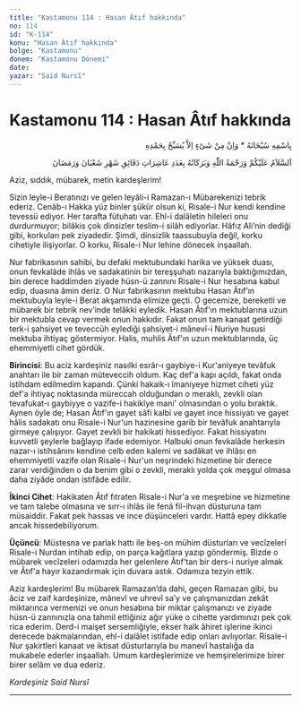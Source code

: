 ```yaml
---
title: "Kastamonu 114 : Hasan Âtıf hakkında"
no: 114
id: "K-114"
konu: "Hasan Âtıf hakkında"
bolge: "Kastamonu"
donem: "Kastamonu Dönemi"
date: 
yazar: "Said Nursî"
---
```


# Kastamonu 114 : Hasan Âtıf hakkında

<p class="arabic" dir="rtl" title="Meal: “Subhân Allah’ın adıyla” * “Hiçbir şey yoktur ki O'nu hamd ile tesbih etmesin” [İsrâ 17:44]">بِاسْمِهِ سُبْحَانَهُ * وَاِنْ مِنْ شَىْءٍ اِلاَّ يُسَبِّحُ بِحَمْدِهِ</p>

<p class="arabic" dir="rtl" title="Meal: “Şâban ve Ramazan aylarının dakikalarının âşireleri adedince Allah’ın selâmı, rahmeti ve bereketleri üzerinize olsun.”">اَلسَّلاَمُ عَلَيْكُمْ وَرَحْمَةُ اللّٰهِ وَبَرَكَاتُهُ بِعَدَدِ عَاشِرَاتِ دَقَائِقِ شَهْرِ شَعْبَانَ وَرَمَضَانَ</p>

Aziz, sıddık, mübarek, metin kardeşlerim!

Sizin leyle-i Beratınızı ve gelen leyâli-i Ramazan-ı Mübarekenizi tebrik ederiz. Cenâb-ı Hakka yüz binler şükür olsun ki, Risale-i Nur kendi kendine tevessü ediyor. Her tarafta fütuhatı var. Ehl-i dalâletin hileleri onu durdurmuyor; bilâkis çok dinsizler teslim-i silâh ediyorlar. Hâfız Ali’nin dediği gibi, korkuları pek ziyadedir. Şimdi, dinsizlik taassubuyla değil, korku cihetiyle ilişiyorlar. O korku, Risale-i Nur lehine dönecek inşaallah.

Nur fabrikasının sahibi, bu defaki mektubundaki harika ve yüksek duası, onun fevkalâde ihlâs ve sadakatinin bir tereşşuhatı nazarıyla baktığımızdan, bin derece haddimden ziyade hüsn-ü zannını Risale-i Nur hesabına kabul edip, duasına âmin deriz. O Nur fabrikasının mektubu Hasan Âtıf’ın mektubuyla leyle-i Berat akşamında elimize geçti. O gecemize, bereketli ve mübarek bir tebrik nev’inde telâkki eyledik. Hasan Âtıf'ın mektublarına uzun bir mektubla cevap vermek onun hakkıdır. Fakat onun tam kanaat getirdiği terk-i şahsiyet ve teveccüh eylediği şahsiyet-i mânevî-i Nuriye hususi mektuba ihtiyaç göstermiyor. Halis, muhlis Âtıf'ın uzun mektublarında, üç ehemmiyetli cihet gördük.

**Birincisi**: Bu aciz kardeşiniz nasılki esrâr-ı gaybiye-i Kur'aniyeye tevâfuk anahtarı ile bir zaman müteveccih oldum. Kaç def'a kapı açıldı, fakat onda istihdam edilmedim kapandı. Çünki hakaik-ı îmaniyeye hizmet ciheti yüz def'a ihtiyaç noktasında müreccah olduğundan o meraklı, zevkli olan tevafukat-ı gaybiyye o vazife-i hakikîye mani' olmasından o yolu bıraktık. Aynen öyle de; Hasan Âtıf'ın gayet sâfi kalbi ve gayet ince hissiyatı ve gayet hâlis sadakatı onu Risale-i Nur'un hazinesine garib bir tevâfuk anahtarıyla girmeye çalışıyor. Gayet zevkli bir hakikati hissediyor. Fakat hissiyatını kuvvetli şeylerle bağlayıp ifade edemiyor. Halbuki onun fevkalâde herkesin nazar-ı istihsânını kendine celb eden kalemi ve sadâkat ve ihlâsı en ehemmiyetli vazife olan Risale-i Nur'un neşrindeki hizmetine bir derece zarar verdiğinden o da benim gibi o zevkli, meraklı yolda çok meşgul olmasa daha ziyâde ondan istifâde edilir.

**İkinci Cihet**: Hakikaten Âtıf fıtraten Risale-i Nur'a ve meşrebine ve hizmetine ve tam talebe olmasına ve sırr-ı ihlâs ile fenâ fil-ihvan düsturuna tam müsaiddir. Fakat pek hassas ve ince düşünceleri vardır. Hattâ epey dikkatle ancak hissedebiliyorum.

**Üçüncü**: Müstesna ve parlak hattı ile beş-on mühim düsturları ve vecîzeleri Risale-i Nurdan intihab edip, on parça kağıtlara yazıp göndermiş. Bizde o mübarek vecîzeleri odamızda her gelenlere Âtıf'tan bir ders-i nuriye almak ve Âtıf'a hayır kazandırmak için duvara astık. Odamıza tezyin ettik.

Aziz kardeşlerim! Bu mübarek Ramazan’da dahi, geçen Ramazan gibi, bu âciz ve zaif kardeşinize, mânevî ve uhrevî sa’y ve çalışmanızdan zekât miktarınca vermenizi ve onun hesabına bir miktar çalışmanızı ve ziyade hüsn-ü zannınızla ona tahmil ettiğiniz ağır yüke o cihette yardımınızı pek çok rica ederim. Derd-i maişet sersemliğiyle, ekser halk âhiret işlerine ikinci derecede bakmalarından, ehl-i dalâlet istifade edip onları avlıyorlar. Risale-i Nur şakirtleri kanaat ve iktisat düsturlarıyla bu manevî hastalığa da mukabele ederler inşaallah. Umum kardeşlerimize ve hemşirelerimize birer birer selâm ve dua ederiz.

*Kardeşiniz*
*Said Nursî*

***
